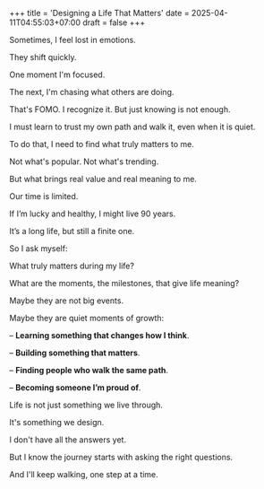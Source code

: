 +++
title = 'Designing a Life That Matters'
date = 2025-04-11T04:55:03+07:00
draft = false
+++

Sometimes, I feel lost in emotions.

They shift quickly. 

One moment I'm focused. 

The next, I'm chasing what others are doing.

That's FOMO. I recognize it. But just knowing is not enough.

I must learn to trust my own path and walk it, even when it is quiet.


To do that, I need to find what truly matters to me.

Not what's popular. Not what's trending.

But what brings real value and real meaning to me.


Our time is limited. 

If I’m lucky and healthy, I might live 90 years.

It’s a long life, but still a finite one.

So I ask myself:

What truly matters during my life?

What are the moments, the milestones, that give life meaning? 


Maybe they are not big events.

Maybe they are quiet moments of growth:

– **Learning something that changes how I think**.

– **Building something that matters**.

– **Finding people who walk the same path**.

– **Becoming someone I’m proud of**.


Life is not just something we live through.

It's something we design.

I don't have all the answers yet.

But I know the journey starts with asking the right questions.

And I'll keep walking, one step at a time.